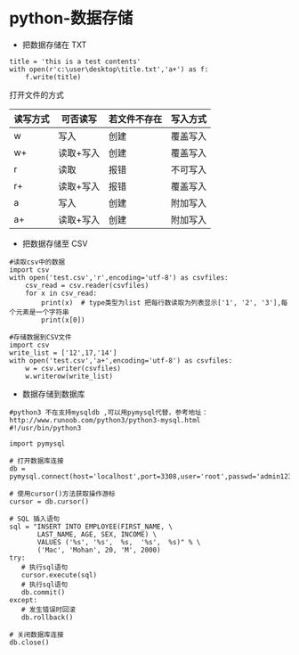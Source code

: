 # python-数据存储
* 把数据存储在 TXT
```
title = 'this is a test contents'
with open(r'c:\user\desktop\title.txt','a+') as f:
    f.write(title)
```
打开文件的方式

| 读写方式 | 可否读写 | 若文件不存在 | 写入方式 |
| -- | -- | -- | -- |
| w | 写入 | 创建 | 覆盖写入 |
| w+ | 读取+写入 | 创建 | 覆盖写入 |
| r | 读取 | 报错 | 不可写入 |
| r+ | 读取+写入 | 报错 | 覆盖写入 |
| a | 写入 | 创建 | 附加写入 |
| a+ | 读取+写入 | 创建 | 附加写入 |
* 把数据存储至 CSV
```
#读取csv中的数据
import csv
with open('test.csv','r',encoding='utf-8') as csvfiles:
    csv_read = csv.reader(csvfiles)
    for x in csv_read:
        print(x)  # type类型为list 把每行数读取为列表显示['1', '2', '3'],每个元素是一个字符串
        print(x[0])
```
```
#存储数据到CSV文件
import csv
write_list = ['12',17,'14']
with open('test.csv','a+',encoding='utf-8') as csvfiles:
    w = csv.writer(csvfiles)
    w.writerow(write_list)

```
* 数据存储到数据库
```
#python3 不在支持mysqldb ,可以用pymysql代替，参考地址：http://www.runoob.com/python3/python3-mysql.html
#!/usr/bin/python3
 
import pymysql
 
# 打开数据库连接
db = pymysql.connect(host='localhost',port=3308,user='root',passwd='admin123',db='scraping')
 
# 使用cursor()方法获取操作游标 
cursor = db.cursor()
 
# SQL 插入语句
sql = "INSERT INTO EMPLOYEE(FIRST_NAME, \
       LAST_NAME, AGE, SEX, INCOME) \
       VALUES ('%s', '%s',  %s,  '%s',  %s)" % \
       ('Mac', 'Mohan', 20, 'M', 2000)
try:
   # 执行sql语句
   cursor.execute(sql)
   # 执行sql语句
   db.commit()
except:
   # 发生错误时回滚
   db.rollback()
 
# 关闭数据库连接
db.close()
```
